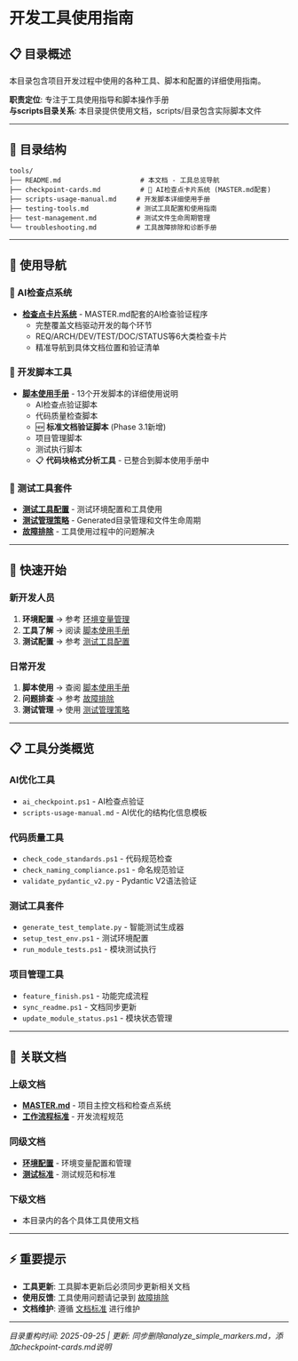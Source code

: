 # 开发工具使用指南

## 📋 目录概述

本目录包含项目开发过程中使用的各种工具、脚本和配置的详细使用指南。

**职责定位**: 专注于工具使用指导和脚本操作手册  
**与scripts目录关系**: 本目录提供使用文档，scripts/目录包含实际脚本文件

---

## 📁 目录结构

```
tools/
├── README.md                    # 本文档 - 工具总览导航
├── checkpoint-cards.md          # 🎯 AI检查点卡片系统 (MASTER.md配套)
├── scripts-usage-manual.md     # 开发脚本详细使用手册
├── testing-tools.md            # 测试工具配置和使用指南  
├── test-management.md          # 测试文件生命周期管理
└── troubleshooting.md          # 工具故障排除和诊断手册
```

---

## 🎯 使用导航

### 🎯 AI检查点系统
- **[检查点卡片系统](checkpoint-cards.md)** - MASTER.md配套的AI检查验证程序
  - 完整覆盖文档驱动开发的每个环节
  - REQ/ARCH/DEV/TEST/DOC/STATUS等6大类检查卡片
  - 精准导航到具体文档位置和验证清单

### 🔧 开发脚本工具
- **[脚本使用手册](scripts-usage-manual.md)** - 13个开发脚本的详细使用说明
  - AI检查点验证脚本
  - 代码质量检查脚本
  - 🆕 **标准文档验证脚本** (Phase 3.1新增)  
  - 项目管理脚本
  - 测试执行脚本
  - 📋 **代码块格式分析工具** - 已整合到脚本使用手册中

### 🧪 测试工具套件
- **[测试工具配置](testing-tools.md)** - 测试环境配置和工具使用
- **[测试管理策略](test-management.md)** - Generated目录管理和文件生命周期
- **[故障排除](troubleshooting.md)** - 工具使用过程中的问题解决

---

## 🚀 快速开始

### 新开发人员
1. **环境配置** → 参考 [环境变量管理](../operations/environment-variables.md)
2. **工具了解** → 阅读 [脚本使用手册](scripts-usage-manual.md)
3. **测试配置** → 参考 [测试工具配置](testing-tools.md)

### 日常开发
1. **脚本使用** → 查阅 [脚本使用手册](scripts-usage-manual.md)
2. **问题排查** → 参考 [故障排除](troubleshooting.md)
3. **测试管理** → 使用 [测试管理策略](test-management.md)

---

## 📋 工具分类概览

### AI优化工具
- `ai_checkpoint.ps1` - AI检查点验证
- `scripts-usage-manual.md` - AI优化的结构化信息模板

### 代码质量工具  
- `check_code_standards.ps1` - 代码规范检查
- `check_naming_compliance.ps1` - 命名规范验证
- `validate_pydantic_v2.py` - Pydantic V2语法验证

### 测试工具套件
- `generate_test_template.py` - 智能测试生成器
- `setup_test_env.ps1` - 测试环境配置
- `run_module_tests.ps1` - 模块测试执行

### 项目管理工具
- `feature_finish.ps1` - 功能完成流程
- `sync_readme.ps1` - 文档同步更新
- `update_module_status.ps1` - 模块状态管理

---

## 🔗 关联文档

### 上级文档
- **[MASTER.md](../MASTER.md)** - 项目主控文档和检查点系统
- **[工作流程标准](../standards/workflow-standards.md)** - 开发流程规范

### 同级文档
- **[环境配置](../operations/environment-variables.md)** - 环境变量配置和管理
- **[测试标准](../standards/testing-standards.md)** - 测试规范和标准

### 下级文档
- 本目录内的各个具体工具使用文档

---

## ⚡ 重要提示

- **工具更新**: 工具脚本更新后必须同步更新相关文档
- **使用反馈**: 工具使用问题请记录到 [故障排除](troubleshooting.md)
- **文档维护**: 遵循 [文档标准](../standards/document-management-standards.md) 进行维护

---
*目录重构时间: 2025-09-25 | 更新: 同步删除analyze_simple_markers.md，添加checkpoint-cards.md说明*
